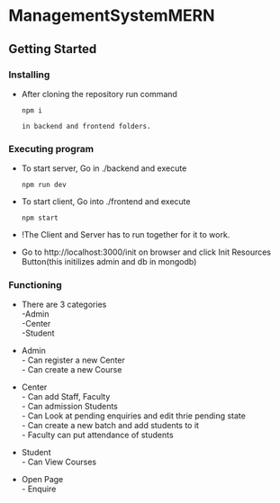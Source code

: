 # ManagementSystemMERN

## Getting Started

### Installing

* After cloning the repository run command 
  ```
  npm i
  ```
      in backend and frontend folders.
### Executing program

* To start server, Go  in ./backend and execute
  ```
  npm run dev
  ```
* To start client, Go into ./frontend and execute
  ```
  npm start
  ```
* !The Client and Server has to run together for it to work.

* Go to http://localhost:3000/init on browser and click Init Resources Button(this initilizes admin and db in mongodb)

### Functioning

* There are 3 categories  
      -Admin  
      -Center  
      -Student  

* Admin   
      - Can register a new Center  
      - Can create a new Course  

* Center   
      - Can add Staff, Faculty  
      - Can admission Students  
      - Can Look at pending enquiries and edit thrie pending state  
      - Can create a new batch and add students to it  
      - Faculty can put attendance of students  

* Student  
      - Can View Courses  

* Open Page  
      - Enquire  
